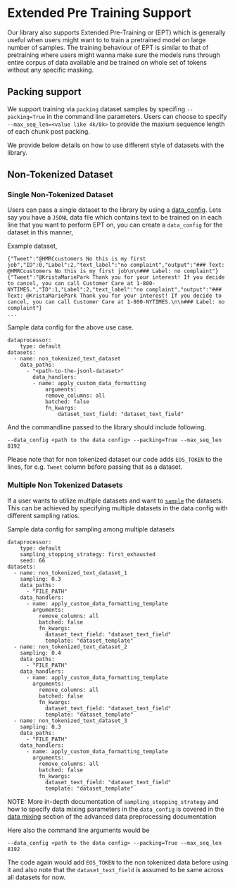 # Extended Pre Training Support
Our library also supports Extended Pre-Training or (EPT) which is generally useful when users might want to to train a pretrained model on large number of samples. The training behaviour of EPT is similar to that of pretraining where users might wanna make sure the models runs through entire corpus of data available and be trained on whole set of tokens without any specific masking.

## Packing support

We support training via `packing` dataset samples by specifing `--packing=True` in the command line parameters. Users can choose to specify `--max_seq_len=<value like 4k/8k>` to provide the maxium sequence length of each chunk post packing.

We provide below details on how to use different style of datasets with the library.

## Non-Tokenized Dataset

### Single Non-Tokenized Dataset
Users can pass a single dataset to the library by using a [data_config](./advanced-data-preprocessing.md#data-config). 
Lets say you have a `JSONL` data file which contains text to be trained on in each line that you want to perform EPT on, you can create a `data_config` for the dataset in this manner,

Example dataset,

```
{"Tweet":"@HMRCcustomers No this is my first job","ID":0,"Label":2,"text_label":"no complaint","output":"### Text: @HMRCcustomers No this is my first job\n\n### Label: no complaint"}
{"Tweet":"@KristaMariePark Thank you for your interest! If you decide to cancel, you can call Customer Care at 1-800-NYTIMES.","ID":1,"Label":2,"text_label":"no complaint","output":"### Text: @KristaMariePark Thank you for your interest! If you decide to cancel, you can call Customer Care at 1-800-NYTIMES.\n\n### Label: no complaint"}
...
```

Sample data config for the above use case.
```
dataprocessor:
    type: default
datasets:
  - name: non_tokenized_text_dataset
    data_paths:
      - "<path-to-the-jsonl-dataset>"
        data_handlers:
        - name: apply_custom_data_formatting
            arguments:
            remove_columns: all
            batched: false
            fn_kwargs:
                dataset_text_field: "dataset_text_field"
```

And the commandline passed to the library should include following.

```
--data_config <path to the data config> --packing=True --max_seq_len 8192
```

Please note that for non tokenized dataset our code adds `EOS_TOKEN` to the lines, for e.g. `Tweet` column before passing that as a dataset.

### Multiple Non Tokenized Datasets

If a user wants to utilize multiple datasets and want to [`sample`](./advanced-data-preprocessing.md#how-the-user-can-write-data-configs) the datasets. This can be achieved by specifying multiple datasets in the data config with different sampling ratios.

Sample data config for sampling among multiple datasets
```
dataprocessor:
    type: default
    sampling_stopping_strategy: first_exhausted
    seed: 66
datasets:
  - name: non_tokenized_text_dataset_1
    sampling: 0.3
    data_paths:
      - "FILE_PATH"
    data_handlers:
      - name: apply_custom_data_formatting_template
        arguments:
          remove_columns: all
          batched: false
          fn_kwargs:
            dataset_text_field: "dataset_text_field"
            template: "dataset_template"
  - name: non_tokenized_text_dataset_2
    sampling: 0.4
    data_paths:
      - "FILE_PATH"
    data_handlers:
      - name: apply_custom_data_formatting_template
        arguments:
          remove_columns: all
          batched: false
          fn_kwargs:
            dataset_text_field: "dataset_text_field"
            template: "dataset_template"
  - name: non_tokenized_text_dataset_3
    sampling: 0.3
    data_paths:
      - "FILE_PATH"
    data_handlers:
      - name: apply_custom_data_formatting_template
        arguments:
          remove_columns: all
          batched: false
          fn_kwargs:
            dataset_text_field: "dataset_text_field"
            template: "dataset_template"
```

NOTE: More in-depth documentation of `sampling_stopping_strategy` and how to specify data mixing parameters in the `data_config` is covered in the [data mixing](./advanced-data-preprocessing.md#data-mixing) section of the advanced data preprocessing documentation

Here also the command line arguments would be 

```
--data_config <path to the data config> --packing=True --max_seq_len 8192
```

The code again would add `EOS_TOKEN` to the non tokenized data before using it and also note that the `dataset_text_field` is assumed to be same across all datasets for now.